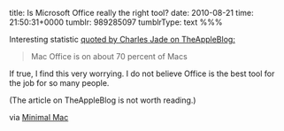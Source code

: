 title: Is Microsoft Office really the right tool?
date: 2010-08-21
time: 21:50:31+0000
tumblr: 989285097
tumblrType: text
%%%

Interesting statistic [quoted by Charles Jade on TheAppleBlog:](http://theappleblog.com/2010/08/19/iwork-09-no-competition-for-mac-office-2011/)

> Mac Office is on about 70 percent of Macs

If true, I find this very worrying. I do not believe Office is the best tool for the job for so many people. 

(The article on TheAppleBlog is not worth reading.)

via [Minimal Mac](http://minimalmac.com/post/980132784/iwork-09-no-competition-for-mac-office-2011)
